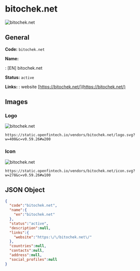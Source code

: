
# bitochek.net 
![bitochek.net](https://static.openfintech.io/vendors/bitochek.net/logo.svg?w=400&c=v0.59.26#w200)  

## General 
 
**Code:** `bitochek.net` 
 
**Name:** 
 
:	[EN] bitochek.net 
 
**Status:** `active` 
 
**Links:** 
: website [https://bitochek.net/](https://bitochek.net/) 
 

## Images 

### Logo 
 
![bitochek.net](https://static.openfintech.io/vendors/bitochek.net/logo.svg?w=400&c=v0.59.26#w200)  

```
https://static.openfintech.io/vendors/bitochek.net/logo.svg?w=400&c=v0.59.26#w200
```  

### Icon 
 
![bitochek.net](https://static.openfintech.io/vendors/bitochek.net/icon.svg?w=278&c=v0.59.26#w100)  

```
https://static.openfintech.io/vendors/bitochek.net/icon.svg?w=278&c=v0.59.26#w100
```  

## JSON Object 

```json
{
  "code":"bitochek.net",
  "name":{
    "en":"bitochek.net"
  },
  "status":"active",
  "description":null,
  "links":{
    "website":"https:\/\/bitochek.net\/"
  },
  "countries":null,
  "contacts":null,
  "address":null,
  "social_profiles":null
}
```  
